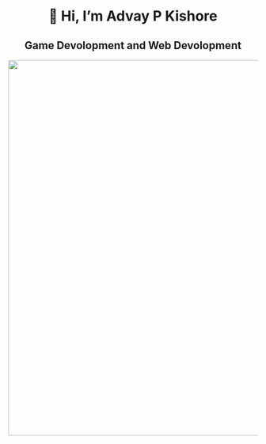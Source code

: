 <h1 align="center">👋 Hi, I’m Advay P Kishore</h1>

<h2 align="center">Game Devolopment and Web Devolopment </h2>
<img align="right" height="759" width="1000" src=https://i0.wp.com/newsblog.drexel.edu/wp-content/uploads/2023/07/video_game-AI-iStock-1412522260.jpeg?ssl=1">



<!---
Advay004/Advay004 is a ✨ special ✨ repository because its `README.md` (this file) appears on your GitHub profile.
You can click the Preview link to take a look at your changes.
--->
